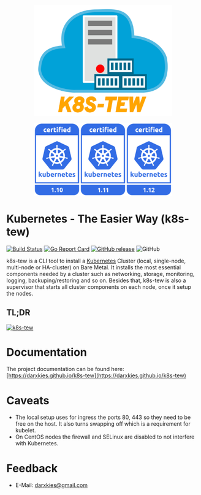 <p align="center"><img src="logo.svg" width="360"></p>

<p align="center"><a href="https://github.com/cncf/k8s-conformance/tree/master/v1.10/k8s-tew"><img src="conformance/certified-kubernetes-1.10-color.svg" width="120"></a><a href="https://github.com/cncf/k8s-conformance/tree/master/v1.11/k8s-tew"><img src="conformance/certified-kubernetes-1.11-color.svg" width="120"></a><a href="https://github.com/cncf/k8s-conformance/tree/master/v1.12/k8s-tew"><img src="conformance/certified-kubernetes-1.12-color.svg" width="120"></a></p>

# Kubernetes - The Easier Way (k8s-tew)

[![Build Status](https://travis-ci.org/darxkies/k8s-tew.svg?branch=master)](https://travis-ci.org/darxkies/k8s-tew)
[![Go Report Card](https://goreportcard.com/badge/github.com/darxkies/k8s-tew)](https://goreportcard.com/report/github.com/darxkies/k8s-tew)
[![GitHub release](https://img.shields.io/github/release/darxkies/k8s-tew.svg)](https://github.com/darxkies/k8s-tew/releases/latest)
![GitHub](https://img.shields.io/github/license/darxkies/k8s-tew.svg)


k8s-tew is a CLI tool to install a [Kubernetes](https://kubernetes.io/) Cluster (local, single-node, multi-node or HA-cluster) on Bare Metal. It installs the most essential components needed by a cluster such as networking, storage, monitoring, logging, backuping/restoring and so on. Besides that, k8s-tew is also a supervisor that starts all cluster components on each node, once it setup the nodes.

## TL;DR

[![k8s-tew](https://img.youtube.com/vi/53qQa5EkBTU/0.jpg)](https://www.youtube.com/watch?v=53qQa5EkBTU)

# Documentation

The project documentation can be found here: [https://darxkies.github.io/k8s-tew](https://darxkies.github.io/k8s-tew)

# Caveats

* The local setup uses for ingress the ports 80, 443 so they need to be free on the host. It also turns swapping off which is a requirement for kubelet.
* On CentOS nodes the firewall and SELinux are disabled to not interfere with Kubernetes.

# Feedback

* E-Mail: darxkies@gmail.com
